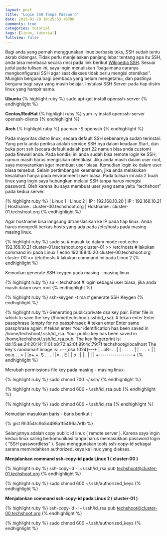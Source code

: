 ```yaml
---
layout: post
title: "Login SSH Tanpa Password"
date: 2015-01-20 10:25:53 +0700
comments: true
categories: tutorial
tags: [linux, tutorial]
fullview: false
---
```

Bagi anda yang pernah menggunakan linux berbasis teks, SSH sudah tentu akrab didengar. Tidak perlu menjelaskan panjang lebar tentang apa itu SSH, anda bisa membaca secara rinci pada link berikut [Wikipedia SSH](http://en.wikipedia.org/wiki/Secure_Shell). Sesuai judul pada tulisan ini, saya ingin menuliskan “bagaimana caranya mengkonfigurasi SSH agar saat diakses tidak perlu mengisi otentikasi”. Mungkin berguna bagi pembaca yang belum mengetahui, dan pastinya berguna bagi saya yang masih belajar. Instalasi SSH Server pada tiap distro linux yang hampir sama.

**Ubuntu**
{% highlight ruby %}
sudo apt-get install openssh-server
{% endhighlight %}

**Centos/RedHat**
{% highlight ruby %}
yum -y install openssh-server openssh-clients
{% endhighlight %}

**Arch**
{% highlight ruby %}
pacman -S openssh
{% endhighlight %}

Pada mayoritas distro linux, secara default SSH sebenarnya sudah terinstal. Yang perlu anda periksa adalah service SSH nya dalam keadaan Start, dan buka port ssh (secara default adalah port 22 namun bisa anda custom) pada firewall anda. Pada kondisi ini anda sudah bisa remote login ke SSH, namun masih harus mengisikan otentikasi. Jika anda masih dalam user root, saya menyarankan agar membuat user biasa. Kemudian login ke dalam user biasa tersebut. Selain pertimbangan keamanan, jika anda melakukan kesalahan hanya pada environment user biasa. Pada tulisan ini ada 2 buah linux yang ingin saya hubungkan melalui SSH tanpa harus mengisi password. Oleh karena itu saya membuat user yang sama yaitu “techshoot” pada kedua server.

{% highlight ruby %}
| Linux 1                               | Linux 2
| IP     : 192.168.10.20                | IP     : 192.168.10.21
| Hostname : cluster-00.techshoot.org   | Hostname : cluster-01.techshoot.org
{% endhighlight %}

Agar hostname bisa langsung ditranslasikan ke IP pada tiap linux. Anda harus mengedit berkas hosts yang ada pada /etc/hosts pada masing - masing linux.

{% highlight ruby %}
sudo su # masuk ke dalam mode root
echo 192.168.10.21 cluster-01.techshoot.org cluster-01 >> /etc/hosts # lakukan command ini pada Linux 1
echo 192.168.10.20 cluster-00.techshoot.org cluster-00 >> /etc/hosts # lakukan command ini pada Linux 2
{% endhighlight %}

Kemudian generate SSH keygen pada masing - masing linux.

{% highlight ruby %}
su -l techshoot # login sebagai user biasa, jika anda masih dalam user root
{% endhighlight %}

{% highlight ruby %}
ssh-keygen -t rsa # generate SSH Keygen
{% endhighlight %}

{% highlight ruby %}
Generating public/private dsa key pair.
Enter file in which to save the key (/home/techshoot/.ssh/id_rsa): # tekan enter
Enter passphrase (empty for no passphrase): # tekan enter
Enter same passphrase again: # tekan enter
Your identification has been saved in /home/techshoot/.ssh/id_rsa.
Your public key has been saved in /home/techshoot/.ssh/id_rsa.pub.
The key fingerprint is:
dd:15:ee:24:20:14:11:01:b8:72:a2:0f:99:4c:79:7f techshoot@localhost
The key's randomart image is:
+--[dsa 1024]---+
|     ..oB=.   .  |
|    .    . . . . |
|  .  .      . +  |
| oo.o    . . =   |
|o+.+.   S . . .  |
|=.   . E         |
| o    .          |
|  .              |
|                 |
+-----------------+
{% endhighlight %}

Merubah permissions file key pada masing - masing linux.

{% highlight ruby %}
sudo chmod 700 ~/.ssh/
{% endhighlight %}

{% highlight ruby %}
sudo chmod 600 ~/.ssh/id_rsa.pub
{% endhighlight %}

{% highlight ruby %}
sudo chmod 600 ~/.ssh/id_rsa
{% endhighlight %}

Kemudian masukkan baris - baris berikut :

{% gist Rh354/c9b5d498a1f5496a7e1b %}

Selanjutnya adalah copy public id linux ( remote server ). Karena saya ingin kedua linux saling berkomunikasi tanpa harus memasukkan password login ( “SSH passwordless” ). Saya menggunakan tools ssh-copy-id sebagai sarana memindahkan authorized_keys ke linux yang diakses.

**Menjalankan command ssh-copy-id pada Linux 1 ( cluster-00 )**

{% highlight ruby %}
ssh-copy-id -i ~/.ssh/id_rsa.pub techshoot@cluster-01.techshoot.org
{% endhighlight %}

{% highlight ruby %}
sudo chmod 600 ~/.ssh/authorized_keys
{% endhighlight %}

**Menjalankan command ssh-copy-id pada Linux 2 ( cluster-01 )**

{% highlight ruby %}
ssh-copy-id -i ~/.ssh/id_rsa.pub techshoot@cluster-00.techshoot.org
{% endhighlight %}

{% highlight ruby %}
sudo chmod 600 ~/.ssh/authorized_keys
{% endhighlight %}